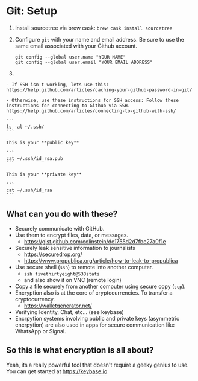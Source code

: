 # Git: Setup

1. Install sourcetree via brew cask: `brew cask install sourcetree`

1. Configure `git` with your name and email address. Be sure to use the same email associated with your Github account.

	```
	git config --global user.name "YOUR NAME"
	git config --global user.email "YOUR EMAIL ADDRESS"
	```

2.

	- If SSH isn't working, lets use this: https://help.github.com/articles/caching-your-github-password-in-git/

	- Otherwise, use these instructions for SSH access: Follow these instructions for connecting to Github via SSH. https://help.github.com/articles/connecting-to-github-with-ssh/

	```
	ls -al ~/.ssh/
	```

	This is your **public key**

	```
	cat ~/.ssh/id_rsa.pub
	```

	This is your **private key**

	```
	cat ~/.ssh/id_rsa
	```

## What can you do with these?

* Securely communicate with GitHub.
* Use them to encrypt files, data, or messages.
	* https://gist.github.com/colinstein/de1755d2d7fbe27a0f1e
* Securely leak sensitive information to journalists
	* https://securedrop.org/
	* https://www.propublica.org/article/how-to-leak-to-propublica
* Use secure shell (`ssh`) to remote into another computer.
	* `ssh fivethirtyeight@538stats` 
	*  and also show it on VNC (remote login)
* Copy a file securely from another computer using secure  copy (`scp`).
* Encryption also is at the core of cryptocurrencies. To transfer a cryptocurrency.
	* https://walletgenerator.net/
* Verifying Identity, Chat, etc... (see keybase)
* Encrpytion systems involving public and private keys (asymmetric encrpytion) are also used in apps for secure communication like WhatsApp or Signal.

## So this is what encryption is all about?

Yeah, its a really powerful tool that doesn't require a geeky genius to use. You can get started at https://keybase.io
